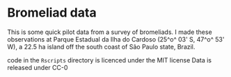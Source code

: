 # Bromeliad data

This is some quick pilot data from a survey of bromeliads. I made these observations at Parque Estadual da Ilha do Cardoso (25^o^
03' S, 47^o^ 53' W), a 22.5 ha island off the south coast of São Paulo state,
Brazil.

code in the `Rscripts` directory is licenced under the MIT license
Data is released under CC-0